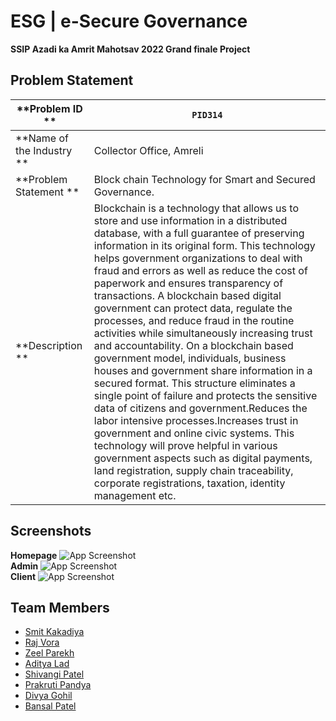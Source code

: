 
# ESG | e-Secure Governance

**SSIP Azadi ka Amrit Mahotsav 2022 Grand finale Project**

## Problem Statement
       
 **Problem ID **   |	`PID314`     
 --- | --- 
**Name of the Industry ** |	Collector Office, Amreli
**Problem Statement ** |	Block chain Technology for Smart and Secured Governance.   
**Description **  |  Blockchain is a technology that allows us to store and use information in a distributed database, with a full guarantee of preserving information in its original form. This technology helps government organizations to deal with fraud and errors as well as reduce the cost of paperwork and ensures transparency of transactions. A blockchain based digital government can protect data, regulate the processes, and reduce fraud in the routine activities while simultaneously increasing trust and accountability. On a blockchain based government model, individuals, business houses and government share information in a secured format. This structure eliminates a single point of failure and protects the sensitive data of citizens and government.Reduces the labor intensive processes.Increases trust in government and online civic systems. This technology will prove helpful in various government aspects such as digital payments, land registration, supply chain traceability, corporate registrations, taxation, identity management etc.      


## Screenshots
**Homepage**
![App Screenshot](https://drive.google.com/uc?export=view&id=131s699U5eDSPnIo9kJnRF7Zo7kkCet2C)   
**Admin**
![App Screenshot](https://drive.google.com/uc?export=view&id=1CjD4QNgG3kdiOaoliQyhYVmF5MNZjvsy)  
**Client**
![App Screenshot](https://drive.google.com/uc?export=view&id=1d2UXlFE5AF11R3nb_BF3dO8llMuMN39y)

## Team Members

- [Smit Kakadiya](https://www.linkedin.com/in/smit-kakadiya-6740a21bb/)
- [Raj Vora](https://www.linkedin.com/in/raj-vora-7a0b8423a/)
- [Zeel Parekh](https://www.linkedin.com/in/zeel-parekh-654812213/)
- [Aditya Lad](https://www.linkedin.com/in/aditya-lad-60314a214/)
- [Shivangi Patel](https://www.linkedin.com/in/shivangi-patel-123812213/)
- [Prakruti Pandya](https://www.linkedin.com/in/prakruti-pandya-8042a8214/)
- [Divya Gohil](https://www.linkedin.com/in/divya-gohil-4562ba214/)
- [Bansal Patel](https://www.linkedin.com/in/bansal-patel-b98313214/)

